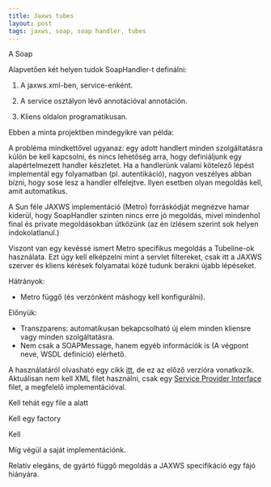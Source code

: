 ```yaml
---
title: Jaxws tubes
layout: post
tags: jaxws, soap, soap handler, tubes
---
```


A Soap


Alapvetően két helyen tudok SoapHandler-t definálni:

1. A jaxws.xml-ben, service-enként.

2. A service osztályon lévő annotációval annotáción.

3. Kliens oldalon programatikusan.

Ebben a minta projektben mindegyikre van példa:

A probléma mindkettővel ugyanaz: egy adott handlert minden szolgáltatásra külön be kell kapcsolni, és nincs lehetőség arra, hogy definiáljunk egy alapértelmezett handler készletet. Ha a handlerünk valami kötelező lépést implementál egy folyamatban (pl. autentikáció), nagyon veszélyes abban bízni, hogy sose lesz a handler elfelejtve. Ilyen esetben olyan megoldás kell, amit automatikus.

A Sun féle JAXWS implementáció (Metro) forráskódját megnézve hamar kiderül, hogy SoapHandler szinten nincs erre jó megoldás, mivel mindenhol final és private megoldásokban ütközünk (az én ízlésem szerint sok helyen indokolatlanul.)

Viszont van egy kevéssé ismert Metro specifikus megoldás a Tubeline-ok használata. Ezt úgy kell elképzelni mint a servlet filtereket, csak itt a JAXWS szerver és kliens kérések folyamatai közé tudunk berakni újabb lépéseket.

Hátrányok:
* Metro függő (és verzónként máshogy kell konfigurálni).

Előnyük:
* Transzparens: automatikusan bekapcsolható új elem minden kliensre vagy minden szolgáltatásra.
* Nem csak a SOAPMessage, hanem egyéb információk is (A végpont neve, WSDL definíció) elérhető.

A használatáról olvasható egy cikk [itt](http://marek.potociar.net/2009/10/19/custom-metro-tube-interceptor/), de ez az előző verzíóra vonatkozik. Aktuálisan nem kell XML filet használni, csak egy [Service Provider Interface](http://docs.oracle.com/javase/tutorial/sound/SPI-intro.html) filet, a megfelelő implementációval.

Kell tehát egy file a alatt

Kell egy factory

Kell

Míg végül a saját implementációnk.

Relatív elegáns, de gyártó függő megoldás a JAXWS specifikáció egy fájó hiányára.
